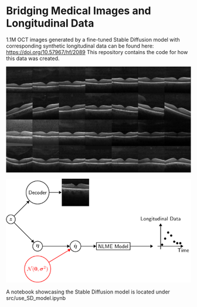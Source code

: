 # Bridging Medical Images and Longitudinal Data
1.1M OCT images generated by a fine-tuned Stable Diffusion model with corresponding synthetic longitudinal data can be found here: https://doi.org/10.57967/hf/2089
This repository contains the code for how this data was created.

![alt text](images/paper_image_1.png)


![alt text](images/overview.png)

A notebook showcasing the Stable Diffusion model is located under src/use_SD_model.ipynb

